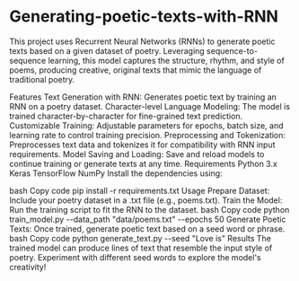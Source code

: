 # Generating-poetic-texts-with-RNN

This project uses Recurrent Neural Networks (RNNs) to generate poetic texts based on a given dataset of poetry. Leveraging sequence-to-sequence learning, this model captures the structure, rhythm, and style of poems, producing creative, original texts that mimic the language of traditional poetry.

Features
Text Generation with RNN: Generates poetic text by training an RNN on a poetry dataset.
Character-level Language Modeling: The model is trained character-by-character for fine-grained text prediction.
Customizable Training: Adjustable parameters for epochs, batch size, and learning rate to control training precision.
Preprocessing and Tokenization: Preprocesses text data and tokenizes it for compatibility with RNN input requirements.
Model Saving and Loading: Save and reload models to continue training or generate texts at any time.
Requirements
Python 3.x
Keras
TensorFlow
NumPy
Install the dependencies using:

bash
Copy code
pip install -r requirements.txt
Usage
Prepare Dataset: Include your poetry dataset in a .txt file (e.g., poems.txt).
Train the Model: Run the training script to fit the RNN to the dataset.
bash
Copy code
python train_model.py --data_path "data/poems.txt" --epochs 50
Generate Poetic Texts: Once trained, generate poetic text based on a seed word or phrase.
bash
Copy code
python generate_text.py --seed "Love is"
Results
The trained model can produce lines of text that resemble the input style of poetry. Experiment with different seed words to explore the model's creativity!
